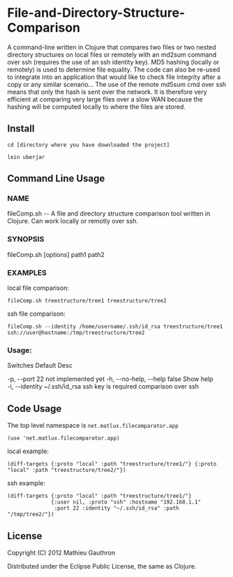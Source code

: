 # File-and-Directory-Structure-Comparison

A command-line written in Clojure that compares two files or two nested directory structures on local files or
remotely with an md2sum command over ssh (requires the use of an ssh identity key). MD5 hashing (locally or remotely)
is used to determine file equality. The code can also be re-used to integrate into an application that would like to
check file integrity after a copy or any similar scenario... 
The use of the remote md5sum cmd over ssh means that only the hash is sent over the network.
It is therefore very efficient at comparing very large files over a slow WAN because the hashing will be computed
locally to where the files are stored.

## Install

    cd [directory where you have downloaded the project]

    lein uberjar

## Command Line Usage

### NAME

   fileComp.sh -- A file and directory structure comparison tool written in Clojure. Can work locally or remotly over ssh.

### SYNOPSIS
   fileComp.sh [options] path1 path2

### EXAMPLES

   local file comparison:
   
    fileComp.sh treestructure/tree1 treestructure/tree2
      
   ssh file comparison:
   
    fileComp.sh --identity /home/username/.ssh/id_rsa treestructure/tree1 ssh://user@hostname:/tmp/treestructure/tree2
      
### Usage:

   Switches               Default        Desc
             
   -p, --port             22             not implemented yet 
   -h, --no-help, --help  false          Show help           
   -i, --identity         ~/.ssh/id_rsa  ssh key is required comparison over ssh                    

## Code Usage

The top level namespace is `net.matlux.filecomparator.app`

    (use 'net.matlux.filecomparator.app)

local example:

    (diff-targets {:proto "local" :path "treestructure/tree1/"} {:proto "local" :path "treestructure/tree2/"})
    
ssh example:    

    (diff-targets {:proto "local" :path "treestructure/tree1/"} 
                  {:user nil, :proto "ssh" :hostname "192.168.1.1" 
                   :port 22 :identity "~/.ssh/id_rsa" :path "/tmp/tree2/"})

## License

Copyright (C) 2012 Mathieu Gauthron

Distributed under the Eclipse Public License, the same as Clojure.
